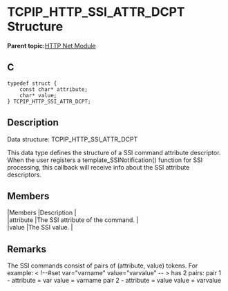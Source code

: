 # TCPIP\_HTTP\_SSI\_ATTR\_DCPT Structure

**Parent topic:**[HTTP Net Module](GUID-4EFEB885-ECF8-44B5-8F23-1D05952E1845.md)

## C

```
typedef struct {
    const char* attribute;
    char* value;
} TCPIP_HTTP_SSI_ATTR_DCPT;
```

## Description

Data structure: TCPIP\_HTTP\_SSI\_ATTR\_DCPT

This data type defines the structure of a SSI command attribute descriptor. When the user registers a template\_SSINotification\(\) function for SSI processing, this callback will receive info about the SSI attribute descriptors.

## Members

\|Members \|Description \|<br />\|attribute \|The SSI attribute of the command. \|<br />\|value \|The SSI value. \|

## Remarks

The SSI commands consist of pairs of \(attribute, value\) tokens. For example: < !--\#set var="varname" value="varvalue" -- \> has 2 pairs: pair 1 - attribute = var value = varname pair 2 - attribute = value value = varvalue

